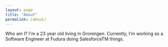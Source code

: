 ```yaml
---
layout: page
title: "About"
permalink: /about/
---
```


Who am I? I'm a 23 year old living in Groningen. Currently, I'm working as a Software Engineer at Fudura doing SalesforceTM things.
